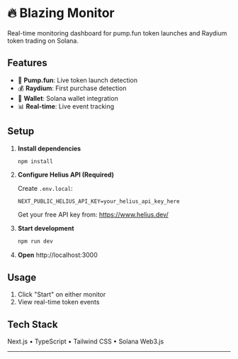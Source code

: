 # 🔥 Blazing Monitor

Real-time monitoring dashboard for pump.fun token launches and Raydium token trading on Solana.

## Features

- 🚀 **Pump.fun**: Live token launch detection
- 💰 **Raydium**: First purchase detection
- 🔗 **Wallet**: Solana wallet integration
- 📊 **Real-time**: Live event tracking

## Setup

1. **Install dependencies**
   ```bash
   npm install
   ```

2. **Configure Helius API (Required)**
   
   Create `.env.local`:
   ```env
   NEXT_PUBLIC_HELIUS_API_KEY=your_helius_api_key_here
   ```
   
   Get your free API key from: https://www.helius.dev/

3. **Start development**
   ```bash
   npm run dev
   ```

4. **Open** http://localhost:3000

## Usage

1. Click "Start" on either monitor
2. View real-time token events

## Tech Stack

Next.js • TypeScript • Tailwind CSS • Solana Web3.js

---

